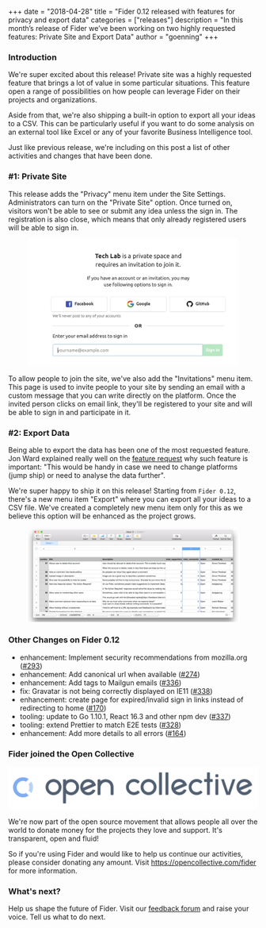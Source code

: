 +++
date = "2018-04-28"
title = "Fider 0.12 released with features for privacy and export data"
categories = ["releases"]
description = "In this month’s release of Fider we’ve been working on two highly requested features: Private Site and Export Data"
author = "goenning"
+++

### Introduction

We're super excited about this release! Private site was a highly requested feature that brings a lot of value in some particular situations. This feature open a range of possibilities on how people can leverage Fider on their projects and organizations. 

Aside from that, we're also shipping a built-in option to export all your ideas to a CSV. This can be particularly useful if you want to do some analysis on an external tool like Excel or any of your favorite Business Intelligence tool.

Just like previous release, we're including on this post a list of other activities and changes that have been done.

### #1: Private Site

This release adds the "Privacy" menu item under the Site Settings. Administrators can turn on the "Private Site" option. Once turned on, visitors won't be able to see or submit any idea unless the sign in. The registration is also close, which means that only already registered users will be able to sign in.

<figure>
  <img src="/images/blog/private-site.png" />
</figure>

To allow people to join the site, we've also add the "Invitations" menu item. This page is used to invite people to your site by sending an email with a custom message that you can write directly on the platform. Once the invited person clicks on email link, they'll be registered to your site and will be able to sign in and participate in it.

### #2: Export Data

Being able to export the data has been one of the most requested feature. Jon Ward explained really well on the [feature request](https://feedback.fider.io/ideas/59/need-assurance-that-our-data-can-be-exported-and-archived) why such feature is important: "This would be handy in case we need to change platforms (jump ship) or need to analyse the data further".

We're super happy to ship it on this release! Starting from `Fider 0.12`, there's a new menu item "Export" where you can export all your ideas to a CSV file. We've created a completely new menu item only for this as we believe this option will be enhanced as the project grows.

<figure>
  <img src="/images/blog/export-example.png" />
</figure>

### Other Changes on Fider 0.12

- enhancement: Implement security recommendations from mozilla.org ([#293](https://github.com/getfider/fider/issues/293)) 
- enhancement: Add canonical url when available ([#274](https://github.com/getfider/fider/issues/274)) 
- enhancement: Add tags to Mailgun emails ([#336](https://github.com/getfider/fider/issues/336)) 
- fix: Gravatar is not being correctly displayed on IE11 ([#338](https://github.com/getfider/fider/issues/338)) 
- enhancement: create page for expired/invalid sign in links instead of redirecting to home ([#170](https://github.com/getfider/fider/issues/170)) 
- tooling: update to Go 1.10.1, React 16.3 and other npm dev ([#337](https://github.com/getfider/fider/issues/337)) 
- tooling: extend Prettier to match E2E tests ([#328](https://github.com/getfider/fider/issues/328)) 
- enhancement: Add more details to all errors  ([#164](https://github.com/getfider/fider/issues/164)) 

### Fider joined the Open Collective

<a href="https://opencollective.com/fider">
  <img src="/images/blog/opencollectivelogo.png" />
</a>

We're now part of the open source movement that allows people all over the world to donate money for the projects they love and support. It's transparent, open and fluid!

So if you're using Fider and would like to help us continue our activities, please consider donating any amount. Visit https://opencollective.com/fider for more information.

### What's next?

Help us shape the future of Fider. Visit our [feedback forum](https://feedback.fider.io/) and raise your voice. Tell us what to do next.